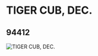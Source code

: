 # TIGER CUB, DEC.
## 94412
![TIGER CUB, DEC.](https://lc-www-live-s.legocdn.com/media/bricks/5/2/4614941.jpg)